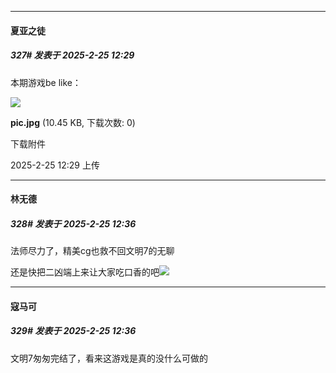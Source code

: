 ﻿
*****

####  夏亚之徒  
##### 327#       发表于 2025-2-25 12:29

本期游戏be like：

<img src="https://img.saraba1st.com/forum/202502/25/122900o256zcbvizsbz0m3.jpg" referrerpolicy="no-referrer">

<strong>pic.jpg</strong> (10.45 KB, 下载次数: 0)

下载附件

2025-2-25 12:29 上传


*****

####  林无德  
##### 328#       发表于 2025-2-25 12:36

法师尽力了，精美cg也救不回文明7的无聊

还是快把二凶端上来让大家吃口香的吧<img src="https://static.saraba1st.com/image/smiley/face2017/034.png" referrerpolicy="no-referrer">

*****

####  寇马可  
##### 329#       发表于 2025-2-25 12:36

文明7匆匆完结了，看来这游戏是真的没什么可做的

